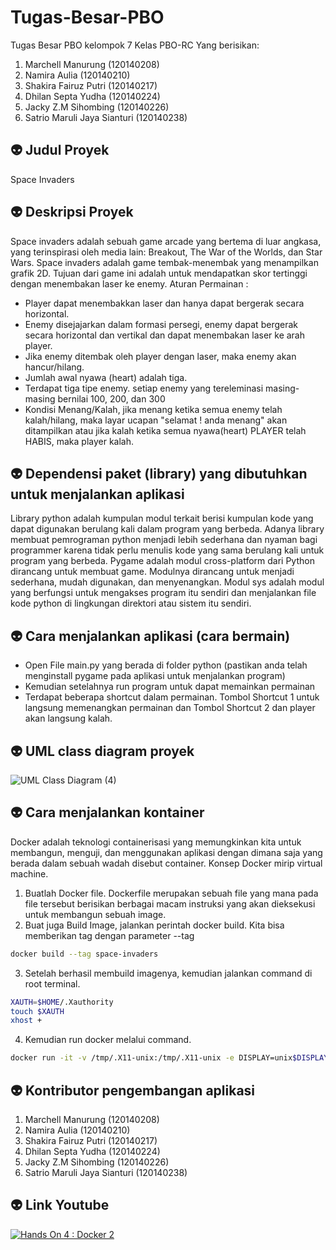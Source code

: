 # Tugas-Besar-PBO
Tugas Besar PBO kelompok 7 Kelas PBO-RC Yang berisikan:
1. Marchell Manurung (120140208)
2. Namira Aulia (120140210)
3. Shakira Fairuz Putri (120140217)
4. Dhilan Septa Yudha (120140224)
5. Jacky Z.M Sihombing (120140226)
6. Satrio Maruli Jaya Sianturi (120140238)
## :alien: Judul Proyek
Space Invaders
## :alien: Deskripsi Proyek
Space invaders adalah sebuah game arcade yang bertema di luar angkasa, yang terinspirasi oleh media lain: Breakout, The War of the Worlds, dan Star Wars. Space invaders adalah game tembak-menembak yang menampilkan grafik 2D. Tujuan dari game ini adalah untuk mendapatkan skor tertinggi dengan menembakan laser ke enemy. 
Aturan Permainan : 
- Player dapat menembakkan laser dan hanya dapat bergerak secara horizontal. 
- Enemy disejajarkan dalam formasi persegi, enemy dapat bergerak secara horizontal dan vertikal dan dapat menembakan laser ke arah player.
- Jika enemy ditembak oleh player dengan laser, maka enemy akan hancur/hilang.
- Jumlah awal nyawa (heart) adalah tiga.
- Terdapat tiga tipe enemy. setiap enemy yang tereleminasi masing-masing bernilai 100, 200, dan 300
- Kondisi Menang/Kalah, jika menang ketika semua enemy telah kalah/hilang, maka layar ucapan "selamat ! anda menang" akan ditampilkan atau jika kalah ketika semua     nyawa(heart) PLAYER telah HABIS, maka player kalah. 

## :alien: Dependensi paket (library) yang dibutuhkan untuk menjalankan aplikasi
Library python adalah kumpulan modul terkait berisi kumpulan kode yang dapat digunakan berulang kali dalam program yang berbeda. Adanya library membuat pemrograman python menjadi lebih sederhana dan nyaman bagi programmer karena tidak perlu menulis kode yang sama berulang kali untuk program yang berbeda. Pygame adalah modul cross-platform dari Python dirancang untuk membuat game. Modulnya dirancang untuk menjadi sederhana, mudah digunakan, dan menyenangkan. Modul sys adalah modul yang berfungsi untuk mengakses program itu sendiri dan menjalankan file kode python di lingkungan direktori atau sistem itu sendiri.
## :alien: Cara menjalankan aplikasi (cara bermain)
- Open File main.py yang berada di folder python (pastikan anda telah menginstall pygame pada aplikasi untuk menjalankan program)
- Kemudian setelahnya run program untuk dapat memainkan permainan
- Terdapat beberapa shortcut dalam permainan. Tombol Shortcut 1 untuk langsung memenangkan permainan dan Tombol Shortcut 2 dan player akan langsung kalah.
## :alien: UML class diagram proyek
![UML Class Diagram (4)](https://user-images.githubusercontent.com/77344442/170223193-b10cf73f-9bbf-447d-9ff9-4483f58d6b69.png)


## :alien: Cara menjalankan kontainer
Docker adalah teknologi containerisasi yang memungkinkan kita untuk membangun, menguji, dan menggunakan aplikasi dengan dimana saja yang berada dalam sebuah wadah disebut container. Konsep Docker mirip virtual machine.
1. Buatlah Docker file. Dockerfile merupakan sebuah file yang mana pada file tersebut berisikan berbagai macam instruksi yang akan dieksekusi untuk membangun sebuah image.
2. Buat juga Build Image, jalankan perintah docker build. Kita bisa memberikan tag dengan parameter --tag 
```bash
docker build --tag space-invaders
  ```
3. Setelah berhasil membuild imagenya, kemudian jalankan command di root terminal.
```bash
XAUTH=$HOME/.Xauthority
touch $XAUTH
xhost +
  ```
4. Kemudian run docker melalui command.
```bash
docker run -it -v /tmp/.X11-unix:/tmp/.X11-unix -e DISPLAY=unix$DISPLAY --device /dev/snd space-invaders.
  ```

## :alien: Kontributor pengembangan aplikasi
1. Marchell Manurung (120140208)
2. Namira Aulia (120140210)
3. Shakira Fairuz Putri (120140217)
4. Dhilan Septa Yudha (120140224)
5. Jacky Z.M Sihombing (120140226)
6. Satrio Maruli Jaya Sianturi (120140238)

## :alien: Link Youtube
[![Hands On 4 : Docker 2](https://img.youtube.com/vi/Eul8nvnzKVU/0.jpg)](https://www.youtube.com/watch?v=Eul8nvnzKVU)
